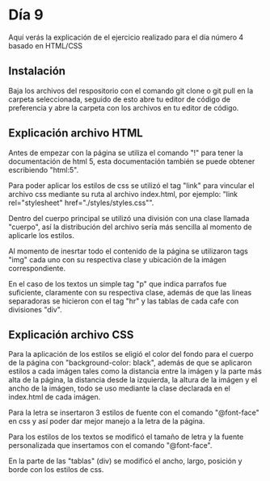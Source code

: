 # Día 9

Aquí verás la explicación de el ejercicio realizado para el día número 4 basado en HTML/CSS

## Instalación

Baja los archivos del respositorio con el comando git clone o git pull en la carpeta seleccionada, seguido de esto abre tu editor de código de preferencia y abre la carpeta con los archivos en tu editor de código.

## Explicación archivo HTML

Antes de empezar con la página se utiliza el comando "!" para tener la documentación de html 5, esta documentación también se puede obtener escribiendo "html:5".

Para poder aplicar los estilos de css se utilizó el tag "link" para vincular el archivo css mediante su ruta al archivo index.html, por ejemplo: "link rel="stylesheet" href="./styles/styles.css"".

Dentro del cuerpo principal se utilizó una división con una clase llamada "cuerpo", así la distribución del archivo sería más sencilla al momento de aplicarle los estilos.

Al momento de inesrtar todo el contenido de la página se utilizaron tags "img" cada uno con su respectiva clase y ubicación de la imágen correspondiente.

En el caso de los textos un simple tag "p" que indica parrafos fue suficiente, claramente con su respectiva clase, además de que las lineas separadoras se hicieron con el tag "hr" y las tablas de cada cafe con divisiones "div".

## Explicación archivo CSS

Para la aplicación de los estilos se eligió el color del fondo para el cuerpo de la página con "background-color: black", además de que se aplicaron estilos a cada imágen tales como la distancia entre la imágen y la parte más alta de la página, la distancia desde la izquierda, la altura de la imágen y el ancho de la imágen, todo se uso mediante la clase declarada en el index.html de cada imágen.

Para la letra se insertaron 3 estilos de fuente con el comando "@font-face" en css y así poder dar mejor manejo a la letra de la página.

Para los estilos de los textos se modificó el tamaño de letra y la fuente personalizada que insertamos con el comando "@font-face".

En la parte de las "tablas" (div) se modificó el ancho, largo, posición y borde con los estilos de css.